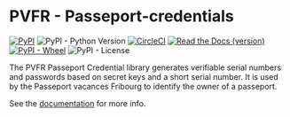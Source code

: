 # PVFR - Passeport-credentials

[![PyPI](https://img.shields.io/pypi/v/pvfr-passeport-credential.svg)](https://pypi.org/project/pvfr-passeport-credential/)
![PyPI - Python Version](https://img.shields.io/pypi/pyversions/pvfr-passeport-credential.svg)
[![CircleCI](https://circleci.com/gh/passeport-vacances/pvfr-passeport-credential.svg?style=shield&circle-token=:circle-token)](https://circleci.com/gh/passeport-vacances/pvfr-passeport-credential)
[![Read the Docs (version)](https://readthedocs.org/projects/pvfr-passeport-credential/badge/?version=latest)](http://pvfr-passeport-credential.readthedocs.io/en/latest/?badge=latest)
[![PyPI - Wheel](https://img.shields.io/pypi/wheel/pvfr-passeport-credential.svg)](https://pypi.org/project/pvfr-passeport-credential/#files)
![PyPI - License](https://img.shields.io/pypi/l/pvfr-passeport-credential.svg)

The PVFR Passeport Credential library generates verifiable serial numbers and
passwords based on secret keys and a short serial number. It is used by
the Passeport vacances Fribourg to identify the owner of a passeport.

See the [documentation](http://pvfr-passeport-credential.readthedocs.io/en/latest/) for more info.